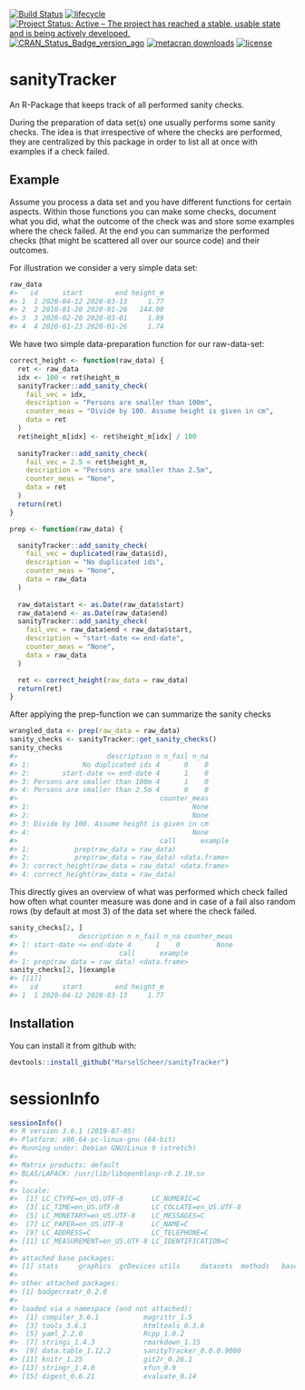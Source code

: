 
<!-- README.md is generated from README.Rmd. Please edit that file -->

[![Build
Status](https://travis-ci.org/MarselScheer/sanityTracker.svg?branch=master)](https://travis-ci.org/MarselScheer/sanityTracker)
[![lifecycle](https://img.shields.io/badge/lifecycle-experimental-orange.svg)](https://www.tidyverse.org/lifecycle/#experimental)
[![Project Status: Active – The project has reached a stable, usable
state and is being actively
developed.](https://www.repostatus.org/badges/latest/active.svg)](https://www.repostatus.org/#active)
[![CRAN\_Status\_Badge\_version\_ago](https://www.r-pkg.org/badges/version-ago/sanityTracker)](https://cran.r-project.org/package=sanityTracker)
[![metacran
downloads](https://cranlogs.r-pkg.org/badges/sanityTracker)](https://cran.r-project.org/package=sanityTracker)
[![license](https://img.shields.io/badge/license-GPL--3-blue.svg)](https://www.gnu.org/licenses/gpl-3.0.en.html)

# sanityTracker

An R-Package that keeps track of all performed sanity checks.

During the preparation of data set(s) one usually performs some sanity
checks. The idea is that irrespective of where the checks are performed,
they are centralized by this package in order to list all at once with
examples if a check failed.

## Example

Assume you process a data set and you have different functions for
certain aspects. Within those functions you can make some checks,
document what you did, what the outcome of the check was and store some
examples where the check failed. At the end you can summarize the
performed checks (that might be scattered all over our source code) and
their outcomes.

For illustration we consider a very simple data set:

``` r
raw_data
#>   id      start        end height_m
#> 1  1 2020-04-12 2020-03-13     1.77
#> 2  2 2010-01-20 2020-01-26   144.00
#> 3  3 2020-02-20 2020-03-01     1.89
#> 4  4 2020-01-23 2020-01-26     1.74
```

We have two simple data-preparation function for our raw-data-set:

``` r
correct_height <- function(raw_data) {
  ret <- raw_data
  idx <- 100 < ret$height_m
  sanityTracker::add_sanity_check(
    fail_vec = idx,
    description = "Persons are smaller than 100m",
    counter_meas = "Divide by 100. Assume height is given in cm",
    data = ret
  )
  ret$height_m[idx] <- ret$height_m[idx] / 100
  
  sanityTracker::add_sanity_check(
    fail_vec = 2.5 < ret$height_m,
    description = "Persons are smaller than 2.5m",
    counter_meas = "None",
    data = ret
  )  
  return(ret)
}

prep <- function(raw_data) {

  sanityTracker::add_sanity_check(
    fail_vec = duplicated(raw_data$id),
    description = "No duplicated ids",
    counter_meas = "None",
    data = raw_data
  )
  
  raw_data$start <- as.Date(raw_data$start)
  raw_data$end <- as.Date(raw_data$end)
  sanityTracker::add_sanity_check(
    fail_vec = raw_data$end < raw_data$start,
    description = "start-date <= end-date",
    counter_meas = "None",
    data = raw_data
  )

  ret <- correct_height(raw_data = raw_data)  
  return(ret)
}
```

After applying the prep-function we can summarize the sanity checks

``` r
wrangled_data <- prep(raw_data = raw_data)
sanity_checks <- sanityTracker::get_sanity_checks()
sanity_checks
#>                      description n n_fail n_na
#> 1:             No duplicated ids 4      0    0
#> 2:        start-date <= end-date 4      1    0
#> 3: Persons are smaller than 100m 4      1    0
#> 4: Persons are smaller than 2.5m 4      0    0
#>                                   counter_meas
#> 1:                                        None
#> 2:                                        None
#> 3: Divide by 100. Assume height is given in cm
#> 4:                                        None
#>                                   call      example
#> 1:           prep(raw_data = raw_data)             
#> 2:           prep(raw_data = raw_data) <data.frame>
#> 3: correct_height(raw_data = raw_data) <data.frame>
#> 4: correct_height(raw_data = raw_data)
```

This directly gives an overview of what was performed which check failed
how often what counter measure was done and in case of a fail also
random rows (by default at most 3) of the data set where the check
failed.

``` r
sanity_checks[2, ]
#>               description n n_fail n_na counter_meas
#> 1: start-date <= end-date 4      1    0         None
#>                         call      example
#> 1: prep(raw_data = raw_data) <data.frame>
sanity_checks[2, ]$example
#> [[1]]
#>   id      start        end height_m
#> 1  1 2020-04-12 2020-03-13     1.77
```

## Installation

You can install it from github with:

``` r
devtools::install_github("MarselScheer/sanityTracker")
```

# sessionInfo

``` r
sessionInfo()
#> R version 3.6.1 (2019-07-05)
#> Platform: x86_64-pc-linux-gnu (64-bit)
#> Running under: Debian GNU/Linux 9 (stretch)
#> 
#> Matrix products: default
#> BLAS/LAPACK: /usr/lib/libopenblasp-r0.2.19.so
#> 
#> locale:
#>  [1] LC_CTYPE=en_US.UTF-8       LC_NUMERIC=C              
#>  [3] LC_TIME=en_US.UTF-8        LC_COLLATE=en_US.UTF-8    
#>  [5] LC_MONETARY=en_US.UTF-8    LC_MESSAGES=C             
#>  [7] LC_PAPER=en_US.UTF-8       LC_NAME=C                 
#>  [9] LC_ADDRESS=C               LC_TELEPHONE=C            
#> [11] LC_MEASUREMENT=en_US.UTF-8 LC_IDENTIFICATION=C       
#> 
#> attached base packages:
#> [1] stats     graphics  grDevices utils     datasets  methods   base     
#> 
#> other attached packages:
#> [1] badgecreatr_0.2.0
#> 
#> loaded via a namespace (and not attached):
#>  [1] compiler_3.6.1           magrittr_1.5            
#>  [3] tools_3.6.1              htmltools_0.3.6         
#>  [5] yaml_2.2.0               Rcpp_1.0.2              
#>  [7] stringi_1.4.3            rmarkdown_1.15          
#>  [9] data.table_1.12.2        sanityTracker_0.0.0.9000
#> [11] knitr_1.25               git2r_0.26.1            
#> [13] stringr_1.4.0            xfun_0.9                
#> [15] digest_0.6.21            evaluate_0.14
```
